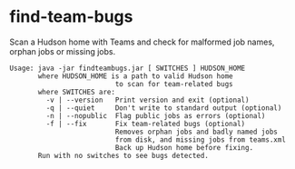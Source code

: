 find-team-bugs
==============

Scan a Hudson home with Teams and check for malformed job names, orphan jobs or missing jobs.

    Usage: java -jar findteambugs.jar [ SWITCHES ] HUDSON_HOME
           where HUDSON_HOME is a path to valid Hudson home
                              to scan for team-related bugs
           where SWITCHES are:
             -v | --version   Print version and exit (optional)
             -q | --quiet     Don't write to standard output (optional)
             -n | --nopublic  Flag public jobs as errors (optional)
             -f | --fix       Fix team-related bugs (optional)
                              Removes orphan jobs and badly named jobs
                              from disk, and missing jobs from teams.xml
                              Back up Hudson home before fixing.
           Run with no switches to see bugs detected.
